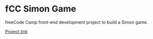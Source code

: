 # fCC Simon Game

freeCode Camp front-end development project to build a Simon game.

[Project link](https://hkuz.github.io/fCCSimonGame/)
